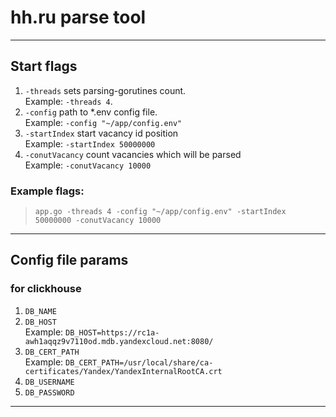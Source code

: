 # hh.ru parse tool 

---

## Start flags

1. `-threads` sets parsing-gorutines count. <br/>Example: `-threads 4`.
2. `-config` path to *.env config file. <br/>Example: `-config "~/app/config.env"`
3. `-startIndex` start vacancy id position  <br/>Example: `-startIndex 50000000`
4. `-conutVacancy` count vacancies which will be parsed<br/>Example: `-conutVacancy 10000`

### Example flags: 
> `app.go -threads 4 -config "~/app/config.env" -startIndex 50000000 -conutVacancy 10000`

---

## Config file params   

### for clickhouse 

1. `DB_NAME`
2. `DB_HOST`<br/>Example: `DB_HOST=https://rc1a-awh1aqqz9v7110od.mdb.yandexcloud.net:8080/`
3. `DB_CERT_PATH` <br/>Example: `DB_CERT_PATH=/usr/local/share/ca-certificates/Yandex/YandexInternalRootCA.crt`
4. `DB_USERNAME`
5. `DB_PASSWORD`

---

